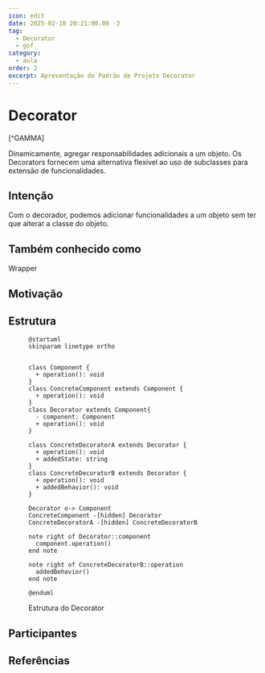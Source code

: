 ```yaml
---
icon: edit
date: 2025-02-10 20:21:00.00 -3
tag:
  - Decorator
  - gof
category:
  - aula
order: 2
excerpt: Apresentação do Padrão de Projeto Decorator
---
```


# Decorator

[^GAMMA]    

Dinamicamente, agregar responsabilidades adicionais a um objeto. Os Decorators fornecem uma alternativa flexível ao uso de subclasses para extensão de funcionalidades.

## Intenção

Com o decorador, podemos adicionar funcionalidades a um objeto sem ter que alterar a classe do objeto.

## Também conhecido como

Wrapper

## Motivação


## Estrutura

<figure>

```plantuml
@startuml
skinparam linetype ortho


class Component {
  + operation(): void
}
class ConcreteComponent extends Component { 
  + operation(): void
}
class Decorator extends Component{
  - component: Component
  + operation(): void
}

class ConcreteDecoratorA extends Decorator {
  + operation(): void
  + addedState: string
}
class ConcreteDecoratorB extends Decorator {
  + operation(): void
  + addedBehavior(): void
}

Decorator o-> Component
ConcreteComponent -[hidden] Decorator
ConcreteDecoratorA -[hidden] ConcreteDecoratorB

note right of Decorator::component
  component.operation()
end note

note right of ConcreteDecoratorB::operation
  addedBehavior()
end note

@enduml
```

<figcaption>Estrutura do Decorator</figcaption>

</figure>

## Participantes

## Referências

<!-- @include: ../../../../includes/bib.md -->
